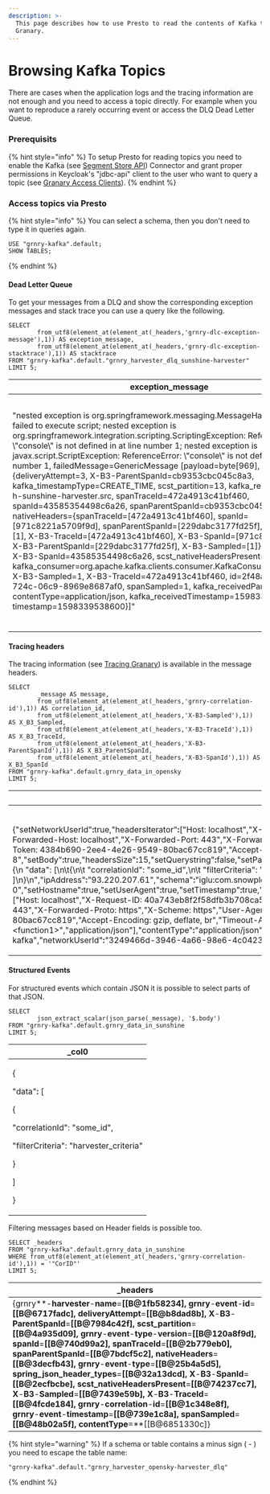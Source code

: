 ```yaml
---
description: >-
  This page describes how to use Presto to read the contents of Kafka topics in
  Granary.
---
```


# Browsing Kafka Topics

There are cases when the application logs and the tracing information are not enough and you need to access a topic directly. For example when you want to reproduce a rarely occurring event or access the DLQ Dead Letter Queue.

### Prerequisits

{% hint style="info" %}
To setup Presto for reading topics you need to enable the Kafka (see [Segment Store API](../../operator-reference/installation/with-helm/segment-store-api.md#setup)) Connector and grant proper permissions in Keycloak's "jdbc-api" client to the user who want to query a topic (see [Granary Access Clients](../../operator-reference/identity-and-access-management/granary-access-clients.md#jdbc-api-a-k-a-segment-store-api)).
{% endhint %}

### Access topics via Presto

{% hint style="info" %}
You can select a schema, then you don't need to type it in queries again.

```
USE "grnry-kafka".default;
SHOW TABLES;
```
{% endhint %}

#### Dead Letter Queue

To get your messages from a DLQ and show the corresponding exception messages and stack trace you can use a query like the following.

```
SELECT 
        from_utf8(element_at(element_at(_headers,'grnry-dlc-exception-message'),1)) AS exception_message,
        from_utf8(element_at(element_at(_headers,'grnry-dlc-exception-stacktrace'),1)) AS stacktrace
FROM "grnry-kafka".default."grnry_harvester_dlq_sunshine-harvester" 
LIMIT 5;
```

| exception_message                                                                                                                                                                                                                                                                                                                                                                                                                                                                                                                                                                                                                                                                                                                                                                                                                                                                                                                                                                                                                                                                                                                                                                                                                                                                                                                                               | stacktrace                                                                                                                                                                                                                                                                                                                                                                                                                                                                                                                                                                                                                                                                                                                                                                                                                                                                                                                                                                                                                                                                                                                                                                                                                                                                                                                                                                                                                                                                                                                                                                                                                                                                                                                                                                                                                                                                                                                                                                                                                                                                                                                                                                                                                                                                                                                                                                                                                                                                                                                                                                                                                                                                                                                                                                                                                                                                                                                                                                                                                                                                                                                                                                                       |
| --------------------------------------------------------------------------------------------------------------------------------------------------------------------------------------------------------------------------------------------------------------------------------------------------------------------------------------------------------------------------------------------------------------------------------------------------------------------------------------------------------------------------------------------------------------------------------------------------------------------------------------------------------------------------------------------------------------------------------------------------------------------------------------------------------------------------------------------------------------------------------------------------------------------------------------------------------------------------------------------------------------------------------------------------------------------------------------------------------------------------------------------------------------------------------------------------------------------------------------------------------------------------------------------------------------------------------------------------------------- | ------------------------------------------------------------------------------------------------------------------------------------------------------------------------------------------------------------------------------------------------------------------------------------------------------------------------------------------------------------------------------------------------------------------------------------------------------------------------------------------------------------------------------------------------------------------------------------------------------------------------------------------------------------------------------------------------------------------------------------------------------------------------------------------------------------------------------------------------------------------------------------------------------------------------------------------------------------------------------------------------------------------------------------------------------------------------------------------------------------------------------------------------------------------------------------------------------------------------------------------------------------------------------------------------------------------------------------------------------------------------------------------------------------------------------------------------------------------------------------------------------------------------------------------------------------------------------------------------------------------------------------------------------------------------------------------------------------------------------------------------------------------------------------------------------------------------------------------------------------------------------------------------------------------------------------------------------------------------------------------------------------------------------------------------------------------------------------------------------------------------------------------------------------------------------------------------------------------------------------------------------------------------------------------------------------------------------------------------------------------------------------------------------------------------------------------------------------------------------------------------------------------------------------------------------------------------------------------------------------------------------------------------------------------------------------------------------------------------------------------------------------------------------------------------------------------------------------------------------------------------------------------------------------------------------------------------------------------------------------------------------------------------------------------------------------------------------------------------------------------------------------------------------------------------------------------------ |
| "nested exception is org.springframework.messaging.MessageHandlingException: failed to execute script; nested exception is org.springframework.integration.scripting.ScriptingException: ReferenceError: \\"console\\" is not defined in  at line number 1; nested exception is javax.script.ScriptException: ReferenceError: \\"console\\" is not defined in  at line number 1, failedMessage=GenericMessage \[payload=byte\[969], headers={deliveryAttempt=3, X-B3-ParentSpanId=cb9353cbc045c8a3, kafka_timestampType=CREATE_TIME, scst_partition=13, kafka_receivedTopic=g-h-sunshine-harvester.src, spanTraceId=472a4913c41bf460, spanId=43585354498c6a26, spanParentSpanId=cb9353cbc045c8a3, nativeHeaders={spanTraceId=\[472a4913c41bf460], spanId=\[971c8221a5709f9d], spanParentSpanId=\[229dabc3177fd25f], spanSampled=\[1], X-B3-TraceId=\[472a4913c41bf460], X-B3-SpanId=\[971c8221a5709f9d], X-B3-ParentSpanId=\[229dabc3177fd25f], X-B3-Sampled=\[1]}, kafka_offset=1, X-B3-SpanId=43585354498c6a26, scst_nativeHeadersPresent=true, kafka_consumer=org.apache.kafka.clients.consumer.KafkaConsumer@6d5ae700, X-B3-Sampled=1, X-B3-TraceId=472a4913c41bf460, id=2f48a995-2ae7-724c-06c9-8969e8687af0, spanSampled=1, kafka_receivedPartitionId=13, contentType=application/json, kafka_receivedTimestamp=1598339535560, timestamp=1598339538600}]" | "org.springframework.messaging.MessageHandlingException: nested exception is org.springframework.messaging.MessageHandlingException: failed to execute script; nested exception is org.springframework.integration.scripting.ScriptingException: ReferenceError: \\"console\\" is not defined in  at line number 1; nested exception is javax.script.ScriptException: ReferenceError: \\"console\\" is not defined in  at line number 1, failedMessage=GenericMessage \[payload=byte\[969], headers={deliveryAttempt=3, X-B3-ParentSpanId=cb9353cbc045c8a3, kafka_timestampType=CREATETIME, scstpartition=13, kafka_receivedTopic=g-h-sunshine-harvester.src, spanTraceId=472a4913c41bf460, spanId=43585354498c6a26, spanParentSpanId=cb9353cbc045c8a3, nativeHeaders={spanTraceId=\[472a4913c41bf460], spanId=\[971c8221a5709f9d], spanParentSpanId=\[229dabc3177fd25f], spanSampled=\[1], X-B3-TraceId=\[472a4913c41bf460], X-B3-SpanId=\[971c8221a5709f9d], X-B3-ParentSpanId=\[229dabc3177fd25f], X-B3-Sampled=\[1]}, kafka_offset=1, X-B3-SpanId=43585354498c6a26, scst_nativeHeadersPresent=true, kafka_consumer=org.apache.kafka.clients.consumer.KafkaConsumer@6d5ae700, X-B3-Sampled=1, X-B3-TraceId=472a4913c41bf460, id=2f48a995-2ae7-724c-06c9-8969e8687af0, spanSampled=1, kafka_receivedPartitionId=13, contentType=application/json, kafka_receivedTimestamp=1598339535560, timestamp=1598339538600}], failedMessage=GenericMessage \[payload=byte\[969], headers={deliveryAttempt=3, X-B3-ParentSpanId=cb9353cbc045c8a3, kafka_timestampType=CREATE_TIME, scst_partition=13, kafka_receivedTopic=g-h-sunshine-harvester.src, spanTraceId=472a4913c41bf460, spanId=43585354498c6a26, spanParentSpanId=cb9353cbc045c8a3, nativeHeaders={spanTraceId=\[472a4913c41bf460], spanId=\[971c8221a5709f9d], spanParentSpanId=\[229dabc3177fd25f], spanSampled=\[1], X-B3-TraceId=\[472a4913c41bf460], X-B3-SpanId=\[971c8221a5709f9d], X-B3-ParentSpanId=\[229dabc3177fd25f], X-B3-Sampled=\[1]}, kafka_offset=1, X-B3-SpanId=43585354498c6a26, scst_nativeHeadersPresent=true, kafka_consumer=org.apache.kafka.clients.consumer.KafkaConsumer@6d5ae700, X-B3-Sampled=1, X-B3-TraceId=472a4913c41bf460, id=2f48a995-2ae7-724c-06c9-8969e8687af0, spanSampled=1, kafka_receivedPartitionId=13, contentType=application/json, kafka_receivedTimestamp=1598339535560, timestamp=1598339538600}]\n\tat org.springframework.integration.handler.MethodInvokingMessageProcessor.processMessage(MethodInvokingMessageProcessor.java:109)\n\tat org.springframework.integration.handler.ServiceActivatingHandler.handleRequestMessage(ServiceActivatingHandler.java:93)\n\tat org.springframework.integration.handler.AbstractReplyProducingMessageHandler.handleMessageInternal(AbstractReplyProducingMessageHandler.java:123)\n\tat org.springframework.integration.handler.AbstractMessageHandler.handleMessage(AbstractMessageHandler.java:162)\n\tat org.springframework.integration.dispatcher.AbstractDispatcher.tryOptimizedDispatch(AbstractDispatcher.java:115)\n\tat org.springframework.integration.dispatcher.UnicastingDispatcher.doDispatch(UnicastingDispatcher.java:132)\n\tat _ |
|                                                                                                                                                                                                                                                                                                                                                                                                                                                                                                                                                                                                                                                                                                                                                                                                                                                                                                                                                                                                                                                                                                                                                                                                                                                                                                                                                                 |                                                                                                                                                                                                                                                                                                                                                                                                                                                                                                                                                                                                                                                                                                                                                                                                                                                                                                                                                                                                                                                                                                                                                                                                                                                                                                                                                                                                                                                                                                                                                                                                                                                                                                                                                                                                                                                                                                                                                                                                                                                                                                                                                                                                                                                                                                                                                                                                                                                                                                                                                                                                                                                                                                                                                                                                                                                                                                                                                                                                                                                                                                                                                                                                  |

#### Tracing headers

The tracing information (see [Tracing Granary](tracing-granary.md#introduction)) is available in the message headers.

```
SELECT 
        _message AS message,
        from_utf8(element_at(element_at(_headers,'grnry-correlation-id'),1)) AS correlation_id,
        from_utf8(element_at(element_at(_headers,'X-B3-Sampled'),1)) AS X_B3_Sampled,
        from_utf8(element_at(element_at(_headers,'X-B3-TraceId'),1)) AS X_B3_TraceId,
        from_utf8(element_at(element_at(_headers,'X-B3-ParentSpanId'),1)) AS X_B3_ParentSpanId,
        from_utf8(element_at(element_at(_headers,'X-B3-SpanId'),1)) AS X_B3_SpanId
FROM "grnry-kafka".default.grnry_data_in_opensky
LIMIT 5;
```

| message                                                                                                                                                                                                                                                                                                                                                                                                                                                                                                                                                                                                                                                                                                                                                                                                                                                                                                                                                                                                                                                                                                                                                                                                                                                                                                                                                                                                                                                                                                                                                                                                                                                                                                                                                                                                                                                                                                                                                                                                                                                                                                                                                                                                                                                                                                                                                                 | correlation_id | X_B3\_Sampled | X_B3\_TraceId       | X_B3\_ParentSpanId  | X_B3\_SpanId       |
| ----------------------------------------------------------------------------------------------------------------------------------------------------------------------------------------------------------------------------------------------------------------------------------------------------------------------------------------------------------------------------------------------------------------------------------------------------------------------------------------------------------------------------------------------------------------------------------------------------------------------------------------------------------------------------------------------------------------------------------------------------------------------------------------------------------------------------------------------------------------------------------------------------------------------------------------------------------------------------------------------------------------------------------------------------------------------------------------------------------------------------------------------------------------------------------------------------------------------------------------------------------------------------------------------------------------------------------------------------------------------------------------------------------------------------------------------------------------------------------------------------------------------------------------------------------------------------------------------------------------------------------------------------------------------------------------------------------------------------------------------------------------------------------------------------------------------------------------------------------------------------------------------------------------------------------------------------------------------------------------------------------------------------------------------------------------------------------------------------------------------------------------------------------------------------------------------------------------------------------------------------------------------------------------------------------------------------------------------------------------------- | -------------- | ------------- | ------------------- | ------------------- | ------------------ |
| <p><br>{"setNetworkUserId"<strong>:</strong>true,"headersIterator"<strong>:</strong>["Host: localhost","X-Request-ID: 40a743eb8f2f58dfb3b708ca503e0107","X-Real-Ip: 93.220.207.61","X-Forwarded-For: 93.220.207.61","X-Forwarded-Host: localhost","X-Forwarded-Port: 443","X-Forwarded-Proto: https","X-Scheme: https","User-Agent: PostmanRuntime/7.26.3","Accept: */*","Cache-Control: no-cache","Postman-Token: 4384b690-2ee4-4e26-9549-80bac67cc819","Accept-Encoding: gzip, deflate, br","Timeout-Access: &#x3C;function1>","application/json"],"encoding"<strong>:</strong>"UTF-8","setBody"<strong>:</strong>true,"headersSize"<strong>:</strong>15,"setQuerystring"<strong>:</strong>false,"setPath"<strong>:</strong>true,"refererUri"<strong>:</strong>null,"timestamp"<strong>:</strong>1598007049000,"path"<strong>:</strong>"/com.snowplowanalytics.snowplow/tp2","setSchema"<strong>:</strong>true,"body"<strong>:</strong>"{\n  \"data\": [\n\t{\n\t  \"correlationId\": \"some_id\",\n\t  \"filterCriteria\": \"harvester_criteria\"\n\t}\n ]\n}\n","ipAddress"<strong>:</strong>"93.220.207.61","schema"<strong>:</strong>"iglu:com.snowplowanalytics.snowplow/CollectorPayload/thrift/1-0-0","setHostname"<strong>:</strong>true,"setUserAgent"<strong>:</strong>true,"setTimestamp"<strong>:</strong>true,"setEncoding"<strong>:</strong>true,"setCollector"<strong>:</strong>true,"setRefererUri"<strong>:</strong>false,"hostname"<strong>:</strong>"localhost","setHeaders"<strong>:</strong>true,"querystring"<strong>:</strong>null,"headers"<strong>:</strong>["Host: localhost","X-Request-ID: 40a743eb8f2f58dfb3b708ca503e0107","X-Real-Ip: 93.220.207.61","X-Forwarded-For: 93.220.207.61","X-Forwarded-Host: localhost","X-Forwarded-Port: 443","X-Forwarded-Proto: https","X-Scheme: https","User-Agent: PostmanRuntime/7.26.3","Accept: */*","Cache-Control: no-cache","Postman-Token: 4384b690-2ee4-4e26-9549-80bac67cc819","Accept-Encoding: gzip, deflate, br","Timeout-Access: &#x3C;function1>","application/json"],"contentType"<strong>:</strong>"application/json","setIpAddress"<strong>:</strong>true,"userAgent"<strong>:</strong>"PostmanRuntime/7.26.3","setContentType"<strong>:</strong>true,"collector"<strong>:</strong>"ssc-0.15.0-kafka","networkUserId"<strong>:</strong>"3249466d-3946-4a66-98e6-4c0423d23f11"}</p> | "CorID"        | "1"           | "5177307fea725fe5"  | "b6a79b036931c1c3"  | "b2ed5190b23c09f3" |

#### Structured Events

For structured events which contain JSON it is possible to select parts of that JSON.

```
SELECT 
        json_extract_scalar(json_parse(_message), '$.body')
FROM "grnry-kafka".default.grnry_data_in_sunshine
LIMIT 5;
```

| \_col0                                                                                                                                                                           |
| -------------------------------------------------------------------------------------------------------------------------------------------------------------------------------- |
| <p>{</p><p>  "data"<strong>:</strong> [</p><p>    {</p><p>      "correlationId": "some_id",</p><p>      "filterCriteria": "harvester_criteria"</p><p>    }</p><p>  ]</p><p>}</p> |

Filtering messages based on Header fields is possible too.

```
SELECT _headers
FROM "grnry-kafka".default.grnry_data_in_sunshine
WHERE from_utf8(element_at(element_at(_headers,'grnry-correlation-id'),1)) = '"CorID"'
LIMIT 5;
```

| \_headers                                                                                                                                                                                                                                                                                                                                                                                                                                                                                                                                                                                                                                                                                                                                                                                                                                                            |
| -------------------------------------------------------------------------------------------------------------------------------------------------------------------------------------------------------------------------------------------------------------------------------------------------------------------------------------------------------------------------------------------------------------------------------------------------------------------------------------------------------------------------------------------------------------------------------------------------------------------------------------------------------------------------------------------------------------------------------------------------------------------------------------------------------------------------------------------------------------------- |
| {grnry**-**harvester**-**name**=**\[\[B@1fb58234], grnry**-**event**-**id**=**\[\[B@6717fadc], deliveryAttempt**=**\[\[B@b8dad8b], X**-**B3**-**ParentSpanId**=**\[\[B@7984c42f], scst_partition**=**\[\[B@4a935d09], grnry**-**event**-**type**-**version**=**\[\[B@120a8f9d], spanId**=**\[\[B@740d99a2], spanTraceId**=**\[\[B@2b779eb0], spanParentSpanId**=**\[\[B@7bdcf5c2], nativeHeaders**=**\[\[B@3decfb43], grnry**-**event**-**type**=**\[\[B@25b4a5d5], spring_json_header_types**=**\[\[B@32a13dcd], X**-**B3**-**SpanId**=**\[\[B@2ecfbcbe], scst_nativeHeadersPresent**=**\[\[B@74237cc7], X**-**B3**-**Sampled**=**\[\[B@7439e59b], X**-**B3**-**TraceId**=**\[\[B@4fcde184], grnry**-**correlation**-**id**=**\[\[B@1c348e8f], grnry**-**event**-**timestamp**=**\[\[B@739e1c8a], spanSampled**=**\[\[B@48b02a5f], contentType**=**\[\[B@6851330c]} |

{% hint style="warning" %}
If a schema or table contains a minus sign ( - ) you need to escape the table name:

```
"grnry-kafka".default."grnry_harvester_opensky-harvester_dlq"
```
{% endhint %}
